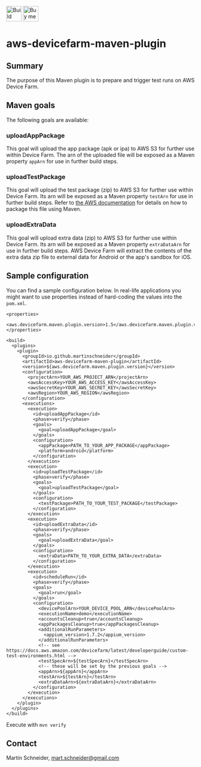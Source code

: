 [<img src="https://travis-ci.com/martinschneider/aws-devicefarm-maven-plugin.svg?branch=master" height="41" alt="Build status"/>](https://travis-ci.com/martinschneider/aws-devicefarm-maven-plugin)
[<img src="https://www.buymeacoffee.com/assets/img/guidelines/download-assets-sm-1.svg" height="41" alt="Buy me a coffee"/>](https://www.buymeacoffee.com/mschneider)

# aws-devicefarm-maven-plugin

## Summary
The purpose of this Maven plugin is to prepare and trigger test runs on AWS Device Farm.

## Maven goals
The following goals are available:

### uploadAppPackage
This goal will upload the app package (apk or ipa) to AWS S3 for further use within Device Farm. The arn of the uploaded file will be exposed as a Maven property `appArn` for use in further build steps.

### uploadTestPackage
This goal will upload the test package (zip) to AWS S3 for further use within Device Farm. Its arn will be exposed as a Maven property `testArn` for use in further build steps. Refer to [the AWS documentation](https://docs.aws.amazon.com/devicefarm/latest/developerguide/test-types-android-appium-java-junit.html#test-types-android-appium-java-junit-prepare) for details on how to package this file using Maven.

### uploadExtraData
This goal will upload extra data (zip) to AWS S3 for further use within Device Farm. Its arn will be exposed as a Maven property `extraDataArn` for use in further build steps. AWS Device Farm will extract the contents of the extra data zip file to external data for Android or the app's sandbox for iOS. 

## Sample configuration

You can find a sample configuration below. In real-life applications you might want to use properties instead of hard-coding the values into the `pom.xml`. 

```
<properties>
  <aws.devicefarm.maven.plugin.version>1.5</aws.devicefarm.maven.plugin.version>
</properties>

<build>
  <plugins>
    <plugin>
      <groupId>io.github.martinschneider</groupId>
      <artifactId>aws-devicefarm-maven-plugin</artifactId>
      <version>${aws.devicefarm.maven.plugin.version}</version>
      <configuration>
        <projectArn>YOUR_AWS_PROJECT_ARN</projectArn>
        <awsAccessKey>YOUR_AWS_ACCESS_KEY</awsAccessKey>
        <awsSecretKey>YOUR_AWS_SECRET_KEY</awsSecretKey>
        <awsRegion>YOUR_AWS_REGION</awsRegion>
      </configuration>
      <executions>
        <execution>
          <id>uploadAppPackage</id>
          <phase>verify</phase>
          <goals>
            <goal>uploadAppPackage</goal>
          </goals>
          <configuration>
            <appPackage>PATH_TO_YOUR_APP_PACKAGE</appPackage>
            <platform>android</platform>
          </configuration>
        </execution>
        <execution>
          <id>uploadTestPackage</id>
          <phase>verify</phase>
          <goals>
            <goal>uploadTestPackage</goal>
          </goals>
          <configuration>
            <testPackage>PATH_TO_YOUR_TEST_PACKAGE</testPackage>
          </configuration>
        </execution>
        <execution>
          <id>uploadExtraData</id>
          <phase>verify</phase>
          <goals>
            <goal>uploadExtraData</goal>
          </goals>
          <configuration>
            <extraData>PATH_TO_YOUR_EXTRA_DATA</extraData>
          </configuration>
        </execution>
        <execution>
          <id>scheduleRun</id>
          <phase>verify</phase>
          <goals>
            <goal>run</goal>
          </goals>
          <configuration>
            <devicePoolArn>YOUR_DEVICE_POOL_ARN</devicePoolArn>
            <executionName>demo</executionName>
            <accountsCleanup>true</accountsCleanup>
            <appPackagesCleanup>true</appPackagesCleanup>
            <additionalRunParameters>
              <appium_version>1.7.2</appium_version>
            </additionalRunParameters>
            <!-- see https://docs.aws.amazon.com/devicefarm/latest/developerguide/custom-test-environments.html -->
            <testSpecArn>${testSpecArn}</testSpecArn>
            <!-- these will be set by the previous goals -->
            <appArn>${appArn}</appArn>
            <testArn>${testArn}</testArn>
            <extraDataArn>${extraDataArn}</extraDataArn>
          </configuration>
        </execution>
      </executions>
    </plugin>
  </plugins>
</build>
```

Execute with `mvn verify`

## Contact
Martin Schneider, mart.schneider@gmail.com